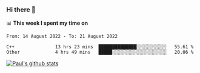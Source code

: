 ### Hi there 👋

📊 **This week I spent my time on**
<!--START_SECTION:waka-->

```text
From: 14 August 2022 - To: 21 August 2022

C++               13 hrs 23 mins  ██████████████░░░░░░░░░░░   55.61 %
Other             4 hrs 49 mins   █████░░░░░░░░░░░░░░░░░░░░   20.06 %
```

<!--END_SECTION:waka-->


[![Paul's github stats](https://github-readme-stats.vercel.app/api?username=mickeyouyou&theme=dracula&show_icons=true)](https://github.com/anuraghazra/github-readme-stats)
